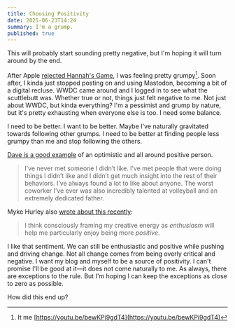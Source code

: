 ```yaml
---
title: Choosing Positivity
date: 2025-06-23T14:24
summary: I'm a grump.
published: true
---
```

This will probably start sounding pretty negative, but I'm hoping it will turn around by the end.

After Apple [rejected Hannah's Game](https://samwarnick.com/blog/to-native-or-not-part-ii/), I was feeling pretty grumpy[^1]. Soon after, I kinda just stopped posting on and using Mastodon, becoming a bit of a digital recluse. WWDC came around and I logged in to see what the scuttlebutt was. Whether true or not, things just felt negative to me. Not just about WWDC, but kinda everything? I'm a pessimist and grump by nature, but it's pretty exhausting when everyone else is too. I need some balance.

I need to be better. I want to be better. Maybe I've naturally gravitated towards following other grumps. I need to be better at finding people less grumpy than me and stop following the others.

[Dave is a good example](https://catskull.net/your-ideas-deserve-to-be-shared.html) of an optimistic and all around positive person.

> I’ve never met someone I didn’t like. I’ve met people that were doing things I didn’t like and I didn’t get much insight into the rest of their behaviors. I’ve always found a lot to like about anyone. The worst coworker I’ve ever was also incredibly talented at volleyball and an extremely dedicated father.

Myke Hurley also [wrote about this recently](https://www.theenthusiast.net/positivity/):

> I think consciously framing my creative energy as _enthusiasm_ will help me particularly enjoy being more _positive_.

I like that sentiment. We can still be enthusiastic and positive while pushing and driving change. Not all change comes from being overly critical and negative. I want my blog and myself to be a source of positivity. I can't promise I'll be good at it—it does not come naturally to me. As always, there are exceptions to the rule. But I'm hoping I can keep the exceptions as close to zero as possible.

How did this end up?

[^1]: It me [https://youtu.be/bewKPi9gdT4](https://youtu.be/bewKPi9gdT4)